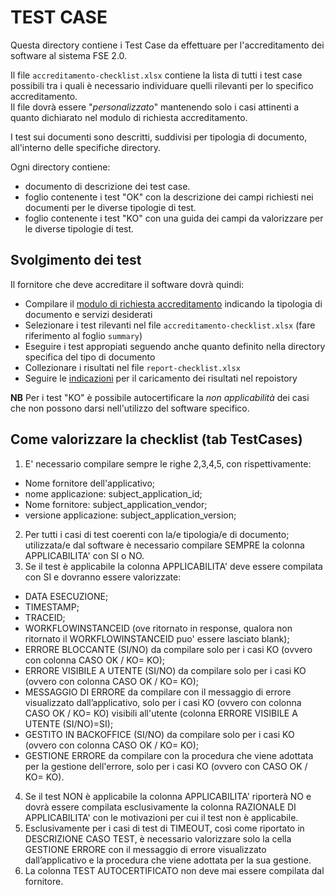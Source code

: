 # TEST CASE

Questa directory contiene i Test Case da effettuare per l'accreditamento dei software al sistema FSE 2.0.

Il file `accreditamento-checklist.xlsx` contiene la lista di tutti i test case possibili tra i quali è necessario individuare quelli rilevanti per lo specifico accreditamento.  
Il file dovrà essere "*personalizzato*" mantenendo solo i casi attinenti a quanto dichiarato nel modulo di richiesta accreditamento.

I test sui documenti sono descritti, suddivisi per tipologia di documento, all'interno delle specifiche directory.
 
Ogni directory contiene:

* documento di descrizione dei test case.
* foglio contenente i test "OK" con la descrizione dei campi richiesti nei documenti per le diverse tipologie di test.
* foglio contenente i test "KO" con una guida dei campi da valorizzare per le diverse tipologie di test.

## Svolgimento dei test

Il fornitore che deve accreditare il software dovrà quindi:

* Compilare il [modulo di richiesta accreditamento](https://ec.europa.eu/eusurvey/runner/FSE-raccolta-id-applicativo) indicando la tipologia di documento e servizi desiderati
* Selezionare i test rilevanti nel file `accreditamento-checklist.xlsx` (fare riferimento al foglio `summary`)
* Eseguire i test appropiati seguendo anche quanto definito nella directory specifica del tipo di documento
* Collezionare i risultati nel file `report-checklist.xlsx`
* Seguire le [indicazioni](https://github.com/ministero-salute/it-fse-accreditamento/) per il caricamento dei risultati nel repoistory

**NB** Per i test "KO" è possibile autocertificare la *non applicabilità* dei casi che non possono darsi nell'utilizzo del software specifico.

## Come valorizzare la checklist (tab TestCases)
1) E' necessario compilare sempre le righe 2,3,4,5, con rispettivamente:
* Nome fornitore dell'applicativo;
* nome applicazione: subject_application_id;
* Nome fornitore: subject_application_vendor;
* versione applicazione: subject_application_version;
2) Per tutti i casi di test coerenti con la/e tipologia/e di documento; utilizzata/e dal software è necessario compilare SEMPRE la colonna APPLICABILITA' con SI o NO.
3) Se il test è applicabile la colonna APPLICABILITA' deve essere compilata con SI e dovranno essere valorizzate:
* DATA ESECUZIONE;
* TIMESTAMP;
* TRACEID;
* WORKFLOWINSTANCEID (ove ritornato in response, qualora non ritornato il WORKFLOWINSTANCEID puo' essere lasciato blank);
* ERRORE BLOCCANTE (SI/NO) da compilare solo per i casi KO (ovvero con colonna CASO OK / KO= KO);
* ERRORE VISIBILE A UTENTE (SI/NO) da compilare solo per i casi KO (ovvero con colonna CASO OK / KO= KO);
* MESSAGGIO DI ERRORE da compilare con il messaggio di errore visualizzato dall’applicativo, solo per i casi KO (ovvero con colonna CASO OK / KO= KO) visibili all'utente (colonna ERRORE VISIBILE A UTENTE (SI/NO)=SI);
* GESTITO IN BACKOFFICE (SI/NO) da compilare solo per i casi KO (ovvero con colonna CASO OK / KO= KO);
* GESTIONE ERRORE da compilare con la procedura che viene adottata per la gestione dell'errore, solo per i casi KO (ovvero con CASO OK / KO= KO).
4) Se il test NON è applicabile la colonna APPLICABILITA' riporterà NO e dovrà essere compilata esclusivamente la colonna RAZIONALE DI APPLICABILITA' con le motivazioni per cui il test non è applicabile.
5) Esclusivamente per i casi di test di TIMEOUT, così come riportato in DESCRIZIONE CASO TEST, è necessario valorizzare solo la cella GESTIONE ERRORE con il messaggio di errore visualizzato dall’applicativo e la procedura che viene adottata per la sua gestione.
6) La colonna TEST AUTOCERTIFICATO non deve mai essere compilata dal fornitore.

 




